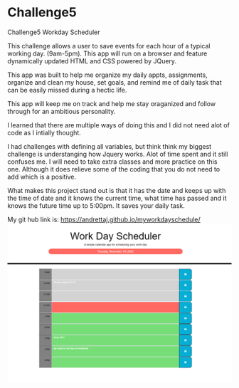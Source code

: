 # Challenge5
Challenge5 Workday Scheduler

This challenge allows a user to save events for each hour of a typical working day.  (9am-5pm).  This app will run on a browser and  feature dynamically updated HTML and CSS powered by JQuery.  

This app was built to help me organize my daily appts, assignments, organize and clean my house, set goals, and remind me of daily task that can be easily missed during a hectic life.  

This app will keep me on track and help me stay oraganized and follow through for an ambitious personality. 

I learned that there are multiple ways of doing this and I did not need alot of code as I intially thought.  

I had challenges with defining all variables, but think think my biggest challenge is understanging how Jquery works.  Alot of time spent and it still confuses me.  I will need to take extra classes and more practice on this one.  Although it does relieve some of the coding that you do not need to add which is a positive.  

What makes this project stand out is that it has the date and keeps up with the time of date and it knows the current time, what time has passed and it knows the future time up to 5:00pm.  It saves your daily task.

My git hub link is: https://andrettaj.github.io/myworkdayschedule/
![Alt text](image.png)